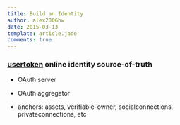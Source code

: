 ```yaml
---
title: Build an Identity
author: alex2006hw
date: 2015-03-13
template: article.jade
comments: true
---
```


### [usertoken](/articles/projects/usertoken) online identity source-of-truth
- OAuth server
- OAuth aggregator

- anchors: assets, verifiable-owner, socialconnections, privateconnections, etc
